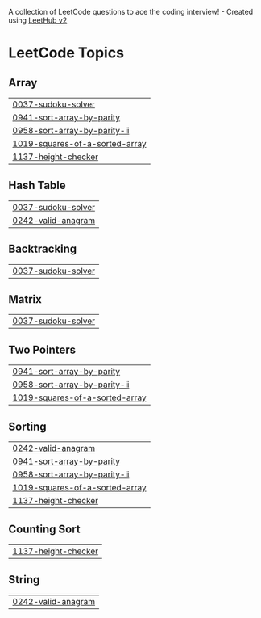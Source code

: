A collection of LeetCode questions to ace the coding interview! - Created using [LeetHub v2](https://github.com/arunbhardwaj/LeetHub-2.0)
<!---LeetCode Topics Start-->
# LeetCode Topics
## Array
|  |
| ------- |
| [0037-sudoku-solver](https://github.com/Varshit2448/Leetcode/tree/master/0037-sudoku-solver) |
| [0941-sort-array-by-parity](https://github.com/Varshit2448/Leetcode/tree/master/0941-sort-array-by-parity) |
| [0958-sort-array-by-parity-ii](https://github.com/Varshit2448/Leetcode/tree/master/0958-sort-array-by-parity-ii) |
| [1019-squares-of-a-sorted-array](https://github.com/Varshit2448/Leetcode/tree/master/1019-squares-of-a-sorted-array) |
| [1137-height-checker](https://github.com/Varshit2448/Leetcode/tree/master/1137-height-checker) |
## Hash Table
|  |
| ------- |
| [0037-sudoku-solver](https://github.com/Varshit2448/Leetcode/tree/master/0037-sudoku-solver) |
| [0242-valid-anagram](https://github.com/Varshit2448/Leetcode/tree/master/0242-valid-anagram) |
## Backtracking
|  |
| ------- |
| [0037-sudoku-solver](https://github.com/Varshit2448/Leetcode/tree/master/0037-sudoku-solver) |
## Matrix
|  |
| ------- |
| [0037-sudoku-solver](https://github.com/Varshit2448/Leetcode/tree/master/0037-sudoku-solver) |
## Two Pointers
|  |
| ------- |
| [0941-sort-array-by-parity](https://github.com/Varshit2448/Leetcode/tree/master/0941-sort-array-by-parity) |
| [0958-sort-array-by-parity-ii](https://github.com/Varshit2448/Leetcode/tree/master/0958-sort-array-by-parity-ii) |
| [1019-squares-of-a-sorted-array](https://github.com/Varshit2448/Leetcode/tree/master/1019-squares-of-a-sorted-array) |
## Sorting
|  |
| ------- |
| [0242-valid-anagram](https://github.com/Varshit2448/Leetcode/tree/master/0242-valid-anagram) |
| [0941-sort-array-by-parity](https://github.com/Varshit2448/Leetcode/tree/master/0941-sort-array-by-parity) |
| [0958-sort-array-by-parity-ii](https://github.com/Varshit2448/Leetcode/tree/master/0958-sort-array-by-parity-ii) |
| [1019-squares-of-a-sorted-array](https://github.com/Varshit2448/Leetcode/tree/master/1019-squares-of-a-sorted-array) |
| [1137-height-checker](https://github.com/Varshit2448/Leetcode/tree/master/1137-height-checker) |
## Counting Sort
|  |
| ------- |
| [1137-height-checker](https://github.com/Varshit2448/Leetcode/tree/master/1137-height-checker) |
## String
|  |
| ------- |
| [0242-valid-anagram](https://github.com/Varshit2448/Leetcode/tree/master/0242-valid-anagram) |
<!---LeetCode Topics End-->
